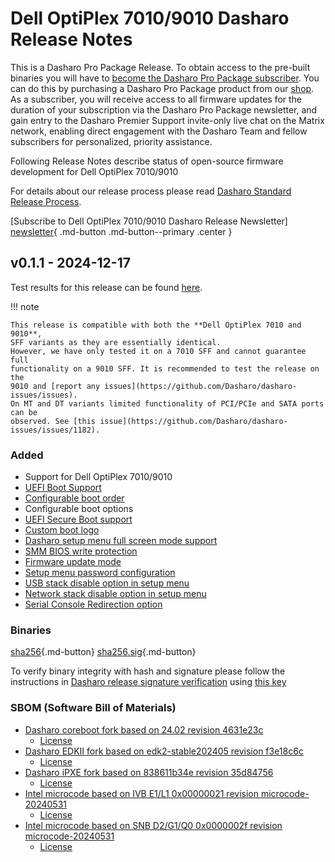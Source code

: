 # Dell OptiPlex 7010/9010 Dasharo Release Notes

This is a Dasharo Pro Package Release. To obtain access to the pre-built
binaries you will have to
[become the Dasharo Pro Package subscriber](../../ways-you-can-help-us.md#become-a-dasharo-pro-package-subscriber).
You can do this by purchasing a Dasharo Pro Package product from our [shop](https://shop.3mdeb.com/shop/dasharo-pro-package/1year-desktop/).
As a subscriber, you will receive access to all firmware updates for the
duration of your subscription via the Dasharo Pro Package newsletter,
and gain entry to the Dasharo Premier Support invite-only live chat
on the Matrix network, enabling direct engagement with the Dasharo Team
and fellow subscribers for personalized, priority assistance.

Following Release Notes describe status of open-source firmware development for
Dell OptiPlex 7010/9010

For details about our release process please read
[Dasharo Standard Release Process](../../dev-proc/standard-release-process.md).

[Subscribe to Dell OptiPlex 7010/9010 Dasharo Release Newsletter]
[newsletter]{ .md-button .md-button--primary .center }

## v0.1.1 - 2024-12-17

Test results for this release can be found
[here](https://github.com/Dasharo/osfv-results/blob/main/boards/Dell/OptiPlex_7010_9010/v0.1.1-results.csv).

!!! note

    This release is compatible with both the **Dell OptiPlex 7010 and 9010**,
    SFF variants as they are essentially identical.
    However, we have only tested it on a 7010 SFF and cannot guarantee full
    functionality on a 9010 SFF. It is recommended to test the release on the
    9010 and [report any issues](https://github.com/Dasharo/dasharo-issues/issues).
    On MT and DT variants limited functionality of PCI/PCIe and SATA ports can be
    observed. See [this issue](https://github.com/Dasharo/dasharo-issues/issues/1182).

### Added

- Support for Dell OptiPlex 7010/9010
- [UEFI Boot Support](https://docs.dasharo.com/unified-test-documentation/dasharo-compatibility/30M-uefi-compatible-interface/)
- [Configurable boot order](https://docs.dasharo.com/unified-test-documentation/dasharo-compatibility/325-custom-boot-order/)
- Configurable boot options
- [UEFI Secure Boot support](https://docs.dasharo.com/unified-test-documentation/dasharo-security/206-secure-boot/)
- [Custom boot logo](https://docs.dasharo.com/unified-test-documentation/dasharo-compatibility/304-custom-logo/)
- [Dasharo setup menu full screen mode support](https://github.com/Dasharo/dasharo-issues/issues/118)
- [SMM BIOS write protection](https://docs.dasharo.com/dasharo-menu-docs/dasharo-system-features/#dasharo-security-options)
- [Firmware update mode](https://docs.dasharo.com/guides/firmware-update/#firmware-update-mode)
- [Setup menu password configuration](https://docs.dasharo.com/dasharo-menu-docs/overview/#dasharo-menu-guides)
- [USB stack disable option in setup menu](https://docs.dasharo.com/dasharo-menu-docs/dasharo-system-features/#usb-configuration)
- [Network stack disable option in setup menu](https://docs.dasharo.com/dasharo-menu-docs/dasharo-system-features/#networking-options)
- [Serial Console Redirection option](https://docs.dasharo.com/dasharo-menu-docs/dasharo-system-features/#serial-port-configuration)

### Binaries

[sha256][dell_optiplex_7010_9010_v0.1.1.rom_hash]{.md-button}
[sha256.sig][dell_optiplex_7010_9010_v0.1.1.rom_sig]{.md-button}

To verify binary integrity with hash and signature please follow the
instructions in [Dasharo release signature verification](/guides/signature-verification)
using [this key](https://github.com/3mdeb/3mdeb-secpack/blob/master/dasharo/dell_optiplex_9010/dasharo-release-0.x-compatible-with-dell-optiplex-x010-signing-key.asc)

### SBOM (Software Bill of Materials)

- [Dasharo coreboot fork based on 24.02 revision 4631e23c](https://github.com/Dasharo/coreboot/tree/4631e23c)
    + [License](https://github.com/Dasharo/coreboot/blob/4631e23c/COPYING)
- [Dasharo EDKII fork based on edk2-stable202405 revision f3e18c6c](https://github.com/Dasharo/edk2/tree/f3e18c6c)
    + [License](https://github.com/Dasharo/edk2/blob/f3e18c6c/License.txt)
- [Dasharo iPXE fork based on 838611b34e revision 35d84756](https://github.com/Dasharo/ipxe/tree/35d84756)
    + [License](https://github.com/Dasharo/ipxe/blob/35d84756/COPYING.GPLv2)
- [Intel microcode based on IVB E1/L1 0x00000021 revision microcode-20240531](https://github.com/intel/Intel-Linux-Processor-Microcode-Data-Files/tree/microcode-20240531/intel-ucode/06-3a-09)
    + [License](https://github.com/intel/Intel-Linux-Processor-Microcode-Data-Files/blob/microcode-20240531/license)
- [Intel microcode based on SNB D2/G1/Q0 0x0000002f revision microcode-20240531](https://github.com/intel/Intel-Linux-Processor-Microcode-Data-Files/tree/microcode-20240531/intel-ucode/06-2a-07)
    + [License](https://github.com/intel/Intel-Linux-Processor-Microcode-Data-Files/blob/microcode-20240531/license)

[newsletter]: https://newsletter.3mdeb.com/subscription/8dp1vv5mR
[dell_optiplex_7010_9010_v0.1.1.rom_hash]: https://dl.3mdeb.com/open-source-firmware/Dasharo/dell_optiplex_7010_9010/v0.1.1/dell_optiplex_7010_9010_v0.1.1.rom.sha256
[dell_optiplex_7010_9010_v0.1.1.rom_sig]: https://dl.3mdeb.com/open-source-firmware/Dasharo/dell_optiplex_7010_9010/v0.1.1/dell_optiplex_7010_9010_v0.1.1.rom.sha256.sig
